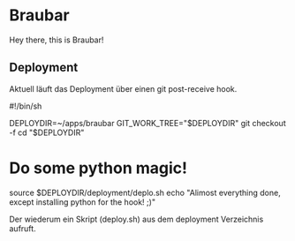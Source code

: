 # Braubar

Hey there, this is Braubar!


## Deployment

Aktuell läuft das Deployment über einen git post-receive hook. 
                                                                                               
 #!/bin/sh 
 
 DEPLOYDIR=~/apps/braubar
 GIT_WORK_TREE="$DEPLOYDIR" git checkout -f
 cd "$DEPLOYDIR" 
 
 # Do some python magic!
 
 source $DEPLOYDIR/deployment/deplo.sh
 echo "Alimost everything done, except installing python for the hook! ;)"
 
Der wiederum ein Skript (deploy.sh) aus dem deployment Verzeichnis aufruft.
